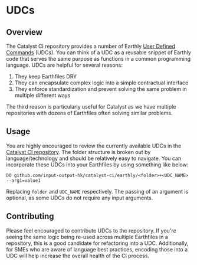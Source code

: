 # UDCs

## Overview

The Catalyst CI repository provides a number of Earthly [User Defined Commands](https://docs.earthly.dev/docs/guides/udc) (UDCs).
You can think of a UDC as a reusable snippet of Earthly code that serves the same purpose as functions in a common programming
language.
UDCs are helpful for several reasons:

1. They keep Earthfiles DRY
2. They can encapsulate complex logic into a simple contractual interface
3. They enforce standardization and prevent solving the same problem in multiple different ways

The third reason is particularly useful for Catalyst as we have multiple repositories with dozens of Earthfiles often solving
similar problems.

## Usage

You are highly encouraged to review the currently available UDCs in the
[Catalyst CI repository](https://github.com/input-output-hk/catalyst-ci/tree/master/earthly).
The folder structure is broken out by language/technology and should be relatively easy to navigate.
You can incorporate these UDCs into your Earthfiles by using something like below:

```Earthfile
DO github.com/input-output-hk/catalyst-ci/earthly/<folder>+<UDC_NAME> --arg1=value1
```

Replacing `folder` and `UDC_NAME` respectively.
The passing of an argument is optional, as some UDCs do not require any input arguments.

## Contributing

Please feel encouraged to contribute UDCs to the repository.
If you're seeing the same logic being re-used across multiple Earthfiles in a repository, this is a good candidate for refactoring
into a UDC.
Additionally, for SMEs who are aware of language best practices, encoding those into a UDC will help increase the overall health of
the CI process.
